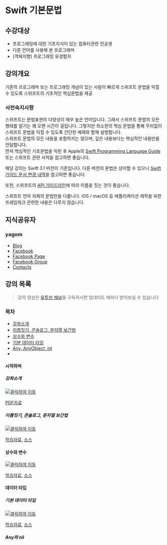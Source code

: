 # Swift 기본문법  

## 수강대상
* 프로그래밍에 대한 기초지식이 있는 컴퓨터관련 전공생
* 다른 언어를 사용해 본 프로그래머
* (객체지향) 프로그래밍 유경험자

## 강의개요
기존의 프로그래머 또는 프로그래밍 개념이 있는 사람이 빠르게 스위프트 문법을 익힐 수 있도록 스위프트의 기초적인 핵심문법을 제공

### 사전숙지사항
스위프트는 문법표현의 다양성이 매우 높은 언어입니다. 그래서 스위프트 문법의 모든 형태를 알기는 꽤 오랜 시간이 걸립니다. 그렇지만 최소한의 핵심 문법을 통해 무리없이 스위프트 문법을 익힐 수 있도록 간단한 예제와 함께 설명합니다.   
스위프트 문법의 모든 내용을 포함하지는 않으며, 깊은 내용보다는 핵심적인 내용만을 전달합니다.   
먼저 핵심적인 기초문법을 익힌 후 Apple의 [Swift Programming Language Guide](https://developer.apple.com/library/content/documentation/Swift/Conceptual/Swift_Programming_Language/TheBasics.html) 또는 스위프트 관련 서적을 참고하면 좋습니다.

해당 강의는 Swift 3.1 버전이 기준입니다.
다른 버전의 문법은 상이할 수 있으니 [Swift 가이드 문서 변경 내역](https://developer.apple.com/library/content/documentation/Swift/Conceptual/Swift_Programming_Language/RevisionHistory.html)을 참고하면 좋습니다.

또한, 스위프트의 [API 가이드라인](https://swift.org/documentation/api-design-guidelines/)에 따라 이름을 짓는 것이 좋습니다.

스위프트 언어 자체의 문법만을 다룹니다. iOS / macOS 등 애플리케이션 제작을 위한 프레임워크 관련한 내용은 다루지 않습니다.

## 지식공유자

### yagom  

* [Blog](http://blog.yagom.net)
* [Facebook](https://fb.com/yagomsoft)
* [Facebook Page](https://fb.com/yagompage)
* [Facebook Group](https://fb.com/groups/yagom)
* [Contacts](https://yagom.github.io/contacts)

## 강의 목록

> 강의 영상은 [유투브 채널](https://www.youtube.com/channel/UCkwWWEv3C-3ToeO57r5LCHQ)을 구독하시면 업데이트 때마다 받아보실 수 있습니다

### 목차

* [강좌소개](#시작하며)
* [이름짓기, 콘솔로그, 문자열 보간법](#시작하며)
* [상수와 변수](#상수와-변수)
* [기본 데이터 타입](#기본-데이터-타입)
* [Any, AnyObject, nil](#Any와-nil)
* 



#### 시작하며
##### 강좌소개

[![클릭하여 이동](http://img.youtube.com/vi/y_hbpNQat4o/0.jpg)](http://www.youtube.com/watch?v=y_hbpNQat4o "introduction")

[PDF자료](/contents/00_introduction.pdf)

##### 이름짓기, 콘솔로그, 문자열 보간법

[![클릭하여 이동](http://img.youtube.com/vi/8Xe_fr_WRgc/0.jpg)](http://www.youtube.com/watch?v=8Xe_fr_WRgc "console_log")

[학습자료](/contents/00_console_log/README.md), 
[소스](/contents/00_console_log/console_log.swift)

#### 상수와 변수
[![클릭하여 이동](http://img.youtube.com/vi/umgxytoUdsE/0.jpg)](http://www.youtube.com/watch?v=umgxytoUdsE "let_var")

[학습자료](/contents/01_ㅣlet_var/README.md), 
[소스](/contents/01_let_var/let_var.swift)

#### 데이터 타입

##### 기본 데이터 타입
[![클릭하여 이동](http://img.youtube.com/vi/3qu7gpzE9IE/0.jpg)](http://www.youtube.com/watch?v=3qu7gpzE9IE "data_types")

[학습자료](/contents/02_data_types/README.md), 
[소스](/contents/02_data_types/data_types.swift)

##### Any와 nil









